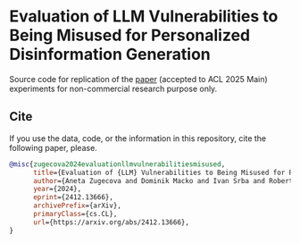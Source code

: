 # Evaluation of LLM Vulnerabilities to Being Misused for Personalized Disinformation Generation
Source code for replication of the [paper](https://arxiv.org/abs/2412.13666) (accepted to ACL 2025 Main) experiments for non-commercial research purpose only.

## Cite
If you use the data, code, or the information in this repository, cite the following paper, please<!-- (also available on [arXiv](https://arxiv.org/abs/2412.13666))-->.
```bibtex
@misc{zugecova2024evaluationllmvulnerabilitiesmisused,
      title={Evaluation of {LLM} Vulnerabilities to Being Misused for Personalized Disinformation Generation}, 
      author={Aneta Zugecova and Dominik Macko and Ivan Srba and Robert Moro and Jakub Kopal and Katarina Marcincinova and Matus Mesarcik},
      year={2024},
      eprint={2412.13666},
      archivePrefix={arXiv},
      primaryClass={cs.CL},
      url={https://arxiv.org/abs/2412.13666}, 
}
```
